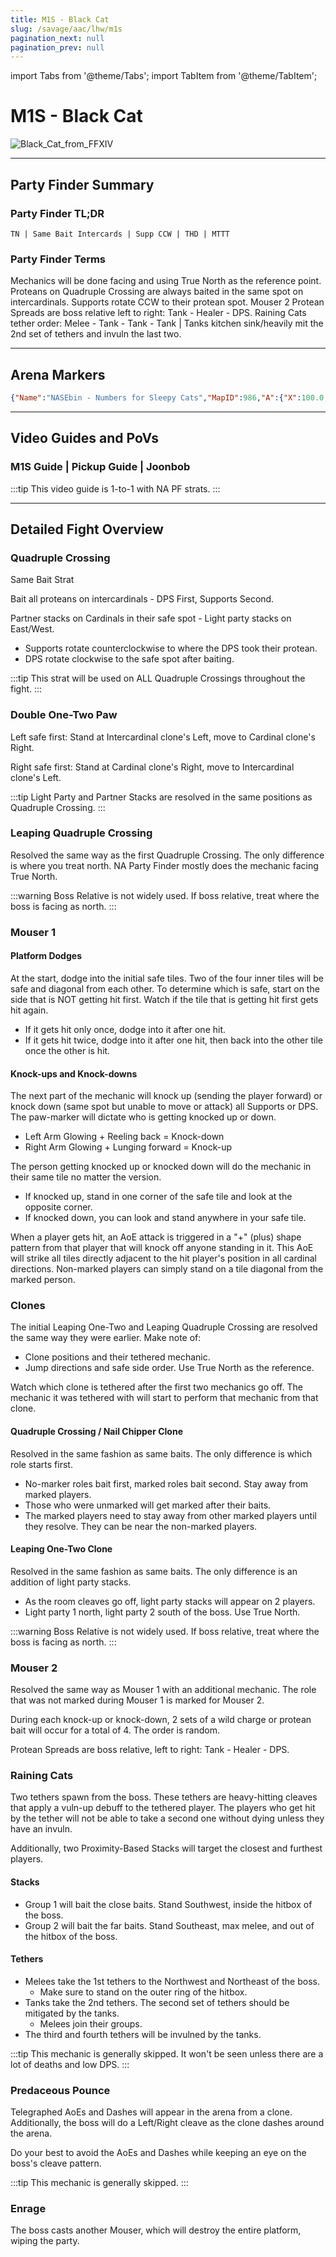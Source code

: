 ```yaml
---
title: M1S - Black Cat
slug: /savage/aac/lhw/m1s
pagination_next: null
pagination_prev: null
---
```


import Tabs from '@theme/Tabs';
import TabItem from '@theme/TabItem';

# M1S - Black Cat
![Black_Cat_from_FFXIV](/arcadion/light-heavyweight/Black_Cat_from_FFXIV.webp)

***

## Party Finder Summary

### Party Finder TL;DR

```
TN | Same Bait Intercards | Supp CCW | THD | MTTT
```

### Party Finder Terms

<Tabs>
  <TabItem value="TN" label="TN" default>
    Mechanics will be done facing and using True North as the reference point.
  </TabItem>
  <TabItem value="Same Bait" label="Same Bait">
    Proteans on Quadruple Crossing are always baited in the same spot on intercardinals.
  </TabItem>
  <TabItem value="Supp CCW" label="Supp CCW">
    Supports rotate CCW to their protean spot.
  </TabItem>
    <TabItem value="THD" label="THD">
    Mouser 2 Protean Spreads are boss relative left to right: Tank - Healer - DPS.
  </TabItem>
    <TabItem value="MTTT" label="MTTT">
    Raining Cats tether order: Melee - Tank - Tank - Tank | Tanks kitchen sink/heavily mit the 2nd set of tethers and invuln the last two.

  </TabItem>
</Tabs>

***

## Arena Markers

```json
{"Name":"NASEbin - Numbers for Sleepy Cats","MapID":986,"A":{"X":100.0,"Y":0.0,"Z":90.0,"ID":0,"Active":true},"B":{"X":110.0,"Y":0.0,"Z":100.0,"ID":1,"Active":true},"C":{"X":100.0,"Y":0.0,"Z":110.0,"ID":2,"Active":true},"D":{"X":90.0,"Y":0.0,"Z":100.0,"ID":3,"Active":true},"One":{"X":90.0,"Y":0.0,"Z":95.0,"ID":4,"Active":true},"Two":{"X":110.0,"Y":0.0,"Z":95.0,"ID":5,"Active":true},"Three":{"X":110.0,"Y":0.0,"Z":105.0,"ID":6,"Active":true},"Four":{"X":90.0,"Y":0.0,"Z":105.0,"ID":7,"Active":true}}
```

***

## Video Guides and PoVs

### M1S Guide | Pickup Guide | Joonbob

<YouTube youTubeId="0Vb3TCqz4F8" />
:::tip
This video guide is 1-to-1 with NA PF strats.
:::

***

## Detailed Fight Overview

### Quadruple Crossing

Same Bait Strat

Bait all proteans on intercardinals - DPS First, Supports Second.

Partner stacks on Cardinals in their safe spot - Light party stacks on East/West.

* Supports rotate counterclockwise to where the DPS took their protean.
* DPS rotate clockwise to the safe spot after baiting.

:::tip
This strat will be used on ALL Quadruple Crossings throughout the fight.
:::

### Double One-Two Paw

Left safe first:
Stand at Intercardinal clone's Left, move to Cardinal clone's Right.

Right safe first:
Stand at Cardinal clone's Right, move to Intercardinal clone's Left.

:::tip
Light Party and Partner Stacks are resolved in the same positions as Quadruple Crossing.
:::

### Leaping Quadruple Crossing

Resolved the same way as the first Quadruple Crossing. The only difference is where you treat north. NA Party Finder mostly does the mechanic facing True North.

:::warning
Boss Relative is not widely used. If boss relative, treat where the boss is facing as north.
:::

### Mouser 1

#### Platform Dodges

At the start, dodge into the initial safe tiles. Two of the four inner tiles will be safe and diagonal from each other. To determine which is safe, start on the side that is NOT getting hit first. Watch if the tile that is getting hit first gets hit again.

* If it gets hit only once, dodge into it after one hit.
* If it gets hit twice, dodge into it after one hit, then back into the other tile once the other is hit.

#### Knock-ups and Knock-downs

The next part of the mechanic will knock up (sending the player forward) or knock down (same spot but unable to move or attack) all Supports or DPS. The paw-marker will dictate who is getting knocked up or down. 

* Left Arm Glowing + Reeling back = Knock-down
* Right Arm Glowing + Lunging forward = Knock-up

The person getting knocked up or knocked down will do the mechanic in their same tile no matter the version.

* If knocked up, stand in one corner of the safe tile and look at the opposite corner.
* If knocked down, you can look and stand anywhere in your safe tile.

When a player gets hit, an AoE attack is triggered in a "+" (plus) shape pattern from that player that will knock off anyone standing in it. This AoE will strike all tiles directly adjacent to the hit player's position in all cardinal directions. Non-marked players can simply stand on a tile diagonal from the marked person. 

### Clones

The initial Leaping One-Two and Leaping Quadruple Crossing are resolved the same way they were earlier. Make note of:

* Clone positions and their tethered mechanic.
* Jump directions and safe side order. Use True North as the reference.

Watch which clone is tethered after the first two mechanics go off. The mechanic it was tethered with will start to perform that mechanic from that clone.

#### Quadruple Crossing / Nail Chipper Clone

Resolved in the same fashion as same baits. The only difference is which role starts first.

* No-marker roles bait first, marked roles bait second. Stay away from marked players.
* Those who were unmarked will get marked after their baits.
* The marked players need to stay away from other marked players until they resolve. They can be near the non-marked players.

#### Leaping One-Two Clone

Resolved in the same fashion as same baits. The only difference is an addition of light party stacks.

* As the room cleaves go off, light party stacks will appear on 2 players.
* Light party 1 north, light party 2 south of the boss. Use True North.

:::warning
Boss Relative is not widely used. If boss relative, treat where the boss is facing as north.
:::

### Mouser 2

Resolved the same way as Mouser 1 with an additional mechanic. The role that was not marked during Mouser 1 is marked for Mouser 2.

During each knock-up or knock-down, 2 sets of a wild charge or protean bait will occur for a total of 4. The order is random.

Protean Spreads are boss relative, left to right: Tank - Healer - DPS.

### Raining Cats

Two tethers spawn from the boss. These tethers are heavy-hitting cleaves that apply a vuln-up debuff to the tethered player. The players who get hit by the tether will not be able to take a second one without dying unless they have an invuln.  

Additionally, two Proximity-Based Stacks will target the closest and furthest players.

#### Stacks
* Group 1 will bait the close baits. Stand Southwest, inside the hitbox of the boss.
* Group 2 will bait the far baits. Stand Southeast, max melee, and out of the hitbox of the boss.

#### Tethers
* Melees take the 1st tethers to the Northwest and Northeast of the boss. 
  * Make sure to stand on the outer ring of the hitbox.
* Tanks take the 2nd tethers. The second set of tethers should be mitigated by the tanks.
  * Melees join their groups.
* The third and fourth tethers will be invulned by the tanks.

:::tip
This mechanic is generally skipped. It won't be seen unless there are a lot of deaths and low DPS.
:::

### Predaceous Pounce

Telegraphed AoEs and Dashes will appear in the arena from a clone. Additionally, the boss will do a Left/Right cleave as the clone dashes around the arena.

Do your best to avoid the AoEs and Dashes while keeping an eye on the boss's cleave pattern.

:::tip
This mechanic is generally skipped.
:::

### Enrage

The boss casts another Mouser, which will destroy the entire platform, wiping the party.
